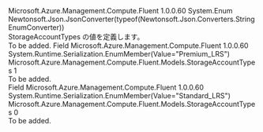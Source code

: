 <Type Name="StorageAccountTypes" FullName="Microsoft.Azure.Management.Compute.Fluent.Models.StorageAccountTypes">
  <TypeSignature Language="C#" Value="public enum StorageAccountTypes" />
  <TypeSignature Language="ILAsm" Value=".class public auto ansi sealed StorageAccountTypes extends System.Enum" />
  <TypeSignature Language="DocId" Value="T:Microsoft.Azure.Management.Compute.Fluent.Models.StorageAccountTypes" />
  <TypeSignature Language="VB.NET" Value="Public Enum StorageAccountTypes" />
  <TypeSignature Language="F#" Value="type StorageAccountTypes = " />
  <AssemblyInfo>
    <AssemblyName>Microsoft.Azure.Management.Compute.Fluent</AssemblyName>
    <AssemblyVersion>1.0.0.60</AssemblyVersion>
  </AssemblyInfo>
  <Base>
    <BaseTypeName>System.Enum</BaseTypeName>
  </Base>
  <Attributes>
    <Attribute>
      <AttributeName>Newtonsoft.Json.JsonConverter(typeof(Newtonsoft.Json.Converters.StringEnumConverter))</AttributeName>
    </Attribute>
  </Attributes>
  <Docs>
    <summary>
            StorageAccountTypes の値を定義します。
            </summary>
    <remarks>To be added.</remarks>
  </Docs>
  <Members>
    <Member MemberName="PremiumLRS">
      <MemberSignature Language="C#" Value="PremiumLRS" />
      <MemberSignature Language="ILAsm" Value=".field public static literal valuetype Microsoft.Azure.Management.Compute.Fluent.Models.StorageAccountTypes PremiumLRS = int32(1)" />
      <MemberSignature Language="DocId" Value="F:Microsoft.Azure.Management.Compute.Fluent.Models.StorageAccountTypes.PremiumLRS" />
      <MemberSignature Language="VB.NET" Value="PremiumLRS" />
      <MemberSignature Language="F#" Value="PremiumLRS = 1" Usage="Microsoft.Azure.Management.Compute.Fluent.Models.StorageAccountTypes.PremiumLRS" />
      <MemberType>Field</MemberType>
      <AssemblyInfo>
        <AssemblyName>Microsoft.Azure.Management.Compute.Fluent</AssemblyName>
        <AssemblyVersion>1.0.0.60</AssemblyVersion>
      </AssemblyInfo>
      <Attributes>
        <Attribute>
          <AttributeName>System.Runtime.Serialization.EnumMember(Value="Premium_LRS")</AttributeName>
        </Attribute>
      </Attributes>
      <ReturnValue>
        <ReturnType>Microsoft.Azure.Management.Compute.Fluent.Models.StorageAccountTypes</ReturnType>
      </ReturnValue>
      <MemberValue>1</MemberValue>
      <Docs>
        <summary>To be added.</summary>
      </Docs>
    </Member>
    <Member MemberName="StandardLRS">
      <MemberSignature Language="C#" Value="StandardLRS" />
      <MemberSignature Language="ILAsm" Value=".field public static literal valuetype Microsoft.Azure.Management.Compute.Fluent.Models.StorageAccountTypes StandardLRS = int32(0)" />
      <MemberSignature Language="DocId" Value="F:Microsoft.Azure.Management.Compute.Fluent.Models.StorageAccountTypes.StandardLRS" />
      <MemberSignature Language="VB.NET" Value="StandardLRS" />
      <MemberSignature Language="F#" Value="StandardLRS = 0" Usage="Microsoft.Azure.Management.Compute.Fluent.Models.StorageAccountTypes.StandardLRS" />
      <MemberType>Field</MemberType>
      <AssemblyInfo>
        <AssemblyName>Microsoft.Azure.Management.Compute.Fluent</AssemblyName>
        <AssemblyVersion>1.0.0.60</AssemblyVersion>
      </AssemblyInfo>
      <Attributes>
        <Attribute>
          <AttributeName>System.Runtime.Serialization.EnumMember(Value="Standard_LRS")</AttributeName>
        </Attribute>
      </Attributes>
      <ReturnValue>
        <ReturnType>Microsoft.Azure.Management.Compute.Fluent.Models.StorageAccountTypes</ReturnType>
      </ReturnValue>
      <MemberValue>0</MemberValue>
      <Docs>
        <summary>To be added.</summary>
      </Docs>
    </Member>
  </Members>
</Type>